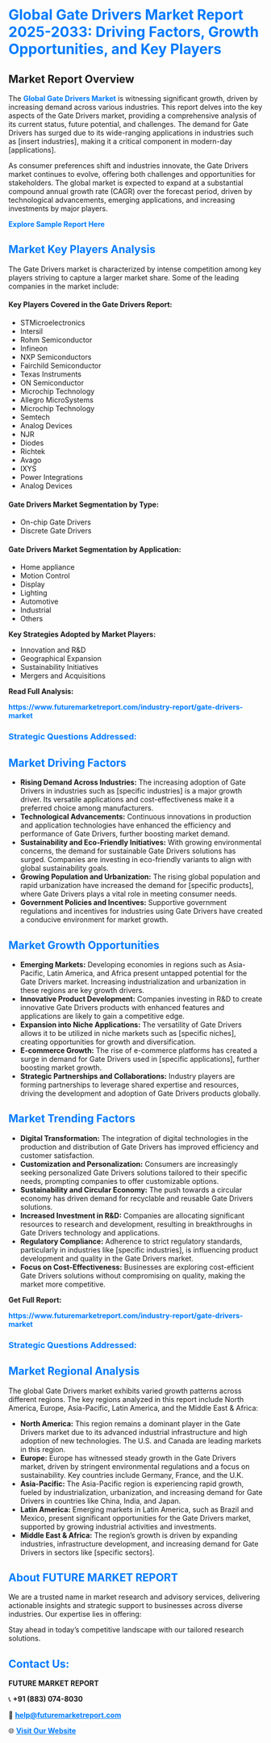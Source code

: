 <h1 style="color: #007BFF;">Global Gate Drivers Market Report 2025-2033: Driving Factors, Growth Opportunities, and Key Players</h1>

<section id="overview">
<h2>Market Report Overview</h2>
<p>The <a href="https://www.futuremarketreport.com/industry-report/gate-drivers-market" style="color: #007BFF; text-decoration: none;"><strong>Global Gate Drivers Market</strong></a> is witnessing significant growth, driven by increasing demand across various industries. This report delves into the key aspects of the Gate Drivers market, providing a comprehensive analysis of its current status, future potential, and challenges. The demand for Gate Drivers has surged due to its wide-ranging applications in industries such as [insert industries], making it a critical component in modern-day [applications].</p>
<p>As consumer preferences shift and industries innovate, the Gate Drivers market continues to evolve, offering both challenges and opportunities for stakeholders. The global market is expected to expand at a substantial compound annual growth rate (CAGR) over the forecast period, driven by technological advancements, emerging applications, and increasing investments by major players.</p>
</section>

<section id="overview">
<p><a href="https://www.futuremarketreport.com/request-sample/reportId=76616" style="color: #007BFF; text-decoration: none;"><strong>Explore Sample Report Here</strong></a></p>
</section>

<section id="key-players">
<h2 style="color: #007BFF;">Market Key Players Analysis</h2>
<p>The Gate Drivers market is characterized by intense competition among key players striving to capture a larger market share. Some of the leading companies in the market include:</p>
<h4>Key Players Covered in the Gate Drivers Report:</h4>
<ul><li>STMicroelectronics</li><li>Intersil</li><li>Rohm Semiconductor</li><li>Infineon</li><li>NXP Semiconductors</li><li>Fairchild Semiconductor</li><li>Texas Instruments</li><li>ON Semiconductor</li><li>Microchip Technology</li><li>Allegro MicroSystems</li><li>Microchip Technology</li><li>Semtech</li><li>Analog Devices</li><li>NJR</li><li>Diodes</li><li>Richtek</li><li>Avago</li><li>IXYS</li><li>Power Integrations</li><li>Analog Devices</li></ul>
<h4>Gate Drivers Market Segmentation by Type:</h4>
<ul><li>On-chip Gate Drivers</li><li>Discrete Gate Drivers</li></ul>

<h4>Gate Drivers Market Segmentation by Application:</h4>
<ul><li>Home appliance</li><li>Motion Control</li><li>Display</li><li>Lighting</li><li>Automotive</li><li>Industrial</li><li>Others</li></ul>
<p><strong>Key Strategies Adopted by Market Players:</strong></p>
<ul>
<li>Innovation and R&D</li>
<li>Geographical Expansion</li>
<li>Sustainability Initiatives</li>
<li>Mergers and Acquisitions</li>
</ul>
</section>

<section>
<p><strong>Read Full Analysis: </strong></p><a href="https://www.futuremarketreport.com/industry-report/gate-drivers-market" style="color: #007BFF; text-decoration: none;"><strong>https://www.futuremarketreport.com/industry-report/gate-drivers-market</strong></a>
<h3 style="color: #007BFF;">Strategic Questions Addressed:</h3>
</section>

<section id="driving-factors">
<h2 style="color: #007BFF;">Market Driving Factors</h2>
<ul>
<li><strong>Rising Demand Across Industries:</strong> The increasing adoption of Gate Drivers in industries such as [specific industries] is a major growth driver. Its versatile applications and cost-effectiveness make it a preferred choice among manufacturers.</li>
<li><strong>Technological Advancements:</strong> Continuous innovations in production and application technologies have enhanced the efficiency and performance of Gate Drivers, further boosting market demand.</li>
<li><strong>Sustainability and Eco-Friendly Initiatives:</strong> With growing environmental concerns, the demand for sustainable Gate Drivers solutions has surged. Companies are investing in eco-friendly variants to align with global sustainability goals.</li>
<li><strong>Growing Population and Urbanization:</strong> The rising global population and rapid urbanization have increased the demand for [specific products], where Gate Drivers plays a vital role in meeting consumer needs.</li>
<li><strong>Government Policies and Incentives:</strong> Supportive government regulations and incentives for industries using Gate Drivers have created a conducive environment for market growth.</li>
</ul>
</section>

<section id="growth-opportunities">
<h2 style="color: #007BFF;">Market Growth Opportunities</h2>
<ul>
<li><strong>Emerging Markets:</strong> Developing economies in regions such as Asia-Pacific, Latin America, and Africa present untapped potential for the Gate Drivers market. Increasing industrialization and urbanization in these regions are key growth drivers.</li>
<li><strong>Innovative Product Development:</strong> Companies investing in R&D to create innovative Gate Drivers products with enhanced features and applications are likely to gain a competitive edge.</li>
<li><strong>Expansion into Niche Applications:</strong> The versatility of Gate Drivers allows it to be utilized in niche markets such as [specific niches], creating opportunities for growth and diversification.</li>
<li><strong>E-commerce Growth:</strong> The rise of e-commerce platforms has created a surge in demand for Gate Drivers used in [specific applications], further boosting market growth.</li>
<li><strong>Strategic Partnerships and Collaborations:</strong> Industry players are forming partnerships to leverage shared expertise and resources, driving the development and adoption of Gate Drivers products globally.</li>
</ul>
</section>

<section id="trending-factors">
<h2 style="color: #007BFF;">Market Trending Factors</h2>
<ul>
<li><strong>Digital Transformation:</strong> The integration of digital technologies in the production and distribution of Gate Drivers has improved efficiency and customer satisfaction.</li>
<li><strong>Customization and Personalization:</strong> Consumers are increasingly seeking personalized Gate Drivers solutions tailored to their specific needs, prompting companies to offer customizable options.</li>
<li><strong>Sustainability and Circular Economy:</strong> The push towards a circular economy has driven demand for recyclable and reusable Gate Drivers solutions.</li>
<li><strong>Increased Investment in R&D:</strong> Companies are allocating significant resources to research and development, resulting in breakthroughs in Gate Drivers technology and applications.</li>
<li><strong>Regulatory Compliance:</strong> Adherence to strict regulatory standards, particularly in industries like [specific industries], is influencing product development and quality in the Gate Drivers market.</li>
<li><strong>Focus on Cost-Effectiveness:</strong> Businesses are exploring cost-efficient Gate Drivers solutions without compromising on quality, making the market more competitive.</li>
</ul>
</section>

<section>
<p><strong>Get Full Report: </strong></p><a href="https://www.futuremarketreport.com/industry-report/gate-drivers-market" style="color: #007BFF; text-decoration: none;"><strong>https://www.futuremarketreport.com/industry-report/gate-drivers-market</strong></a>
<h3 style="color: #007BFF;">Strategic Questions Addressed:</h3>
</section>


<section id="regional-analysis">
<h2 style="color: #007BFF;">Market Regional Analysis</h2>
<p>The global Gate Drivers market exhibits varied growth patterns across different regions. The key regions analyzed in this report include North America, Europe, Asia-Pacific, Latin America, and the Middle East & Africa:</p>
<ul>
<li><strong>North America:</strong> This region remains a dominant player in the Gate Drivers market due to its advanced industrial infrastructure and high adoption of new technologies. The U.S. and Canada are leading markets in this region.</li>
<li><strong>Europe:</strong> Europe has witnessed steady growth in the Gate Drivers market, driven by stringent environmental regulations and a focus on sustainability. Key countries include Germany, France, and the U.K.</li>
<li><strong>Asia-Pacific:</strong> The Asia-Pacific region is experiencing rapid growth, fueled by industrialization, urbanization, and increasing demand for Gate Drivers in countries like China, India, and Japan.</li>
<li><strong>Latin America:</strong> Emerging markets in Latin America, such as Brazil and Mexico, present significant opportunities for the Gate Drivers market, supported by growing industrial activities and investments.</li>
<li><strong>Middle East & Africa:</strong> The region’s growth is driven by expanding industries, infrastructure development, and increasing demand for Gate Drivers in sectors like [specific sectors].</li>
</ul>
</section>

<footer>
<h2 style="color: #007BFF;">About FUTURE MARKET REPORT</h2>
<p>We are a trusted name in market research and advisory services, delivering actionable insights and strategic support to businesses across diverse industries. Our expertise lies in offering:</p>

<p>Stay ahead in today’s competitive landscape with our tailored research solutions.</p>

<h2 style="color: #007BFF;">Contact Us:</h2>
<p><strong>FUTURE MARKET REPORT</strong></p>
<p>📞 <strong>+91 (883) 074-8030</strong></p>
<p>📧 <strong><a href="mailto:help@futuremarketreport.com" style="color: #007BFF;">help@futuremarketreport.com</a></strong></p>
<p>🌐 <strong><a href="https://www.futuremarketreport.com/" style="color: #007BFF;">Visit Our Website</a></strong></p>
</footer>